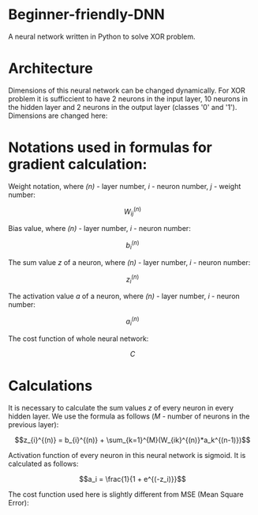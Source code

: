 # Beginner-friendly-DNN
A neural network written in Python to solve XOR problem.

# Architecture
Dimensions of this neural network can be changed dynamically. For XOR problem it is sufficcient to have 2 neurons in the input layer, 10 neurons in the hidden layer and 2 neurons in the output layer (classes '0' and '1'). Dimensions are changed here:

# Notations used in formulas for gradient calculation:

Weight notation, where _(n)_ - layer number, _i_ - neuron number, _j_ - weight number:
```math
W_{ij}^{(n)}
```
Bias value, where _(n)_ - layer number, _i_ - neuron number:
```math
b_{i}^{(n)}
```
The sum value _z_ of a neuron, where _(n)_ - layer number, _i_ - neuron number:
```math
z_{i}^{(n)}
```
The activation value _a_ of a neuron, where _(n)_ - layer number, _i_ - neuron number:
```math
a_{i}^{(n)}
```
The cost function of whole neural network:
```math
C
```
# Calculations
It is necessary to calculate the sum values _z_ of every neuron in every hidden layer.
We use the formula as follows (_M_ - number of neurons in the previous layer):
```math
z_{i}^{(n)} = b_{i}^{(n)} + \sum_{k=1}^{M}(W_{ik}^{(n)}*a_k^{(n-1)})
```
Activation function of every neuron in this neural network is sigmoid.
It is calculated as follows:
```math
a_i = \frac{1}{1 + e^{(-z_i)}}
```

The cost function used here is slightly different from MSE (Mean Square Error):

